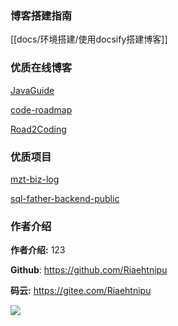 


### 博客搭建指南
[[docs/环境搭建/使用docsify搭建博客]]


### 优质在线博客
[JavaGuide](https://javaguide.cn/)

[code-roadmap](https://luxian.yupi.icu/#/)

[Road2Coding](https://www.r2coding.com/#/)

### 优质项目
[mzt-biz-log](https://github.com/mouzt/mzt-biz-log)

[sql-father-backend-public](https://github.com/liyupi/sql-father-backend-public)

### 作者介绍
**作者介绍:** 123

**Github**: https://github.com/Riaehtnipu

**码云:** https://gitee.com/Riaehtnipu

![](https://imgkr.cn-bj.ufileos.com/66f3a716-b3cc-469b-9b61-8be00244305c.png)
